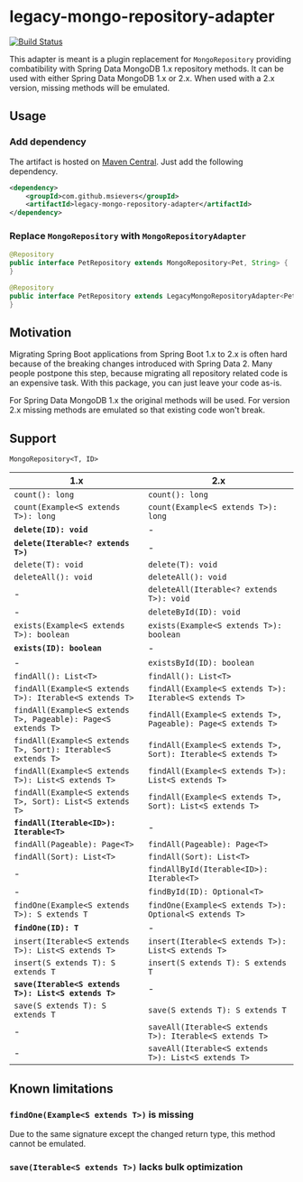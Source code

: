 # legacy-mongo-repository-adapter

[![Build Status](https://travis-ci.org/msievers/legacy-mongo-repository-adapter.svg?branch=master)](https://travis-ci.org/msievers/legacy-mongo-repository-adapter)

This adapter is meant is a plugin replacement for `MongoRepository` providing combatibility with Spring Data MongoDB  1.x repository methods. It can be used with either Spring Data MongoDB 1.x or 2.x. When used with a 2.x version, missing methods will be emulated.

## Usage

### Add dependency

The artifact is hosted on [Maven Central](https://search.maven.org/artifact/com.github.msievers/legacy-mongo-repository-adapter). Just add the following dependency.

```xml
<dependency>
    <groupId>com.github.msievers</groupId>
    <artifactId>legacy-mongo-repository-adapter</artifactId>
</dependency>
```

### Replace `MongoRepository` with `MongoRepositoryAdapter`

```java
@Repository
public interface PetRepository extends MongoRepository<Pet, String> {
}
```

```java
@Repository
public interface PetRepository extends LegacyMongoRepositoryAdapter<Pet, String> {
}
```

## Motivation

Migrating Spring Boot applications from Spring Boot 1.x to 2.x is often hard because of the breaking changes introduced with Spring Data 2. Many people postpone this step, because migrating all repository related code is an expensive task. With this package, you can just leave your code as-is.

For Spring Data MongoDB 1.x the original methods will be used. For version 2.x missing methods are emulated so that existing code won't break.

## Support

`MongoRepository<T, ID>`

| 1.x                                                          | 2.x                                                          |
| ---                                                          | ---                                                          |
| `count(): long`                                              | `count(): long`                                              |
| `count(Example<S extends T>): long`                          | `count(Example<S extends T>): long`                          |
| **`delete(ID): void`**                                       | -                                                            |
| **`delete(Iterable<? extends T>)`**                          | -                                                            |
| `delete(T): void`                                            | `delete(T): void`                                            |
| `deleteAll(): void`                                          | `deleteAll(): void`                                          |
| -                                                            | `deleteAll(Iterable<? extends T>): void`                     |
| -                                                            | `deleteById(ID): void`                                       |
| `exists(Example<S extends T>): boolean`                      | `exists(Example<S extends T>): boolean`                      |
| **`exists(ID): boolean`**                                    | -                                                            |
| -                                                            | `existsById(ID): boolean`                                    |
| `findAll(): List<T>`                                         | `findAll(): List<T>`                                         |
| `findAll(Example<S extends T>): Iterable<S extends T>`       | `findAll(Example<S extends T>): Iterable<S extends T>`       |
| `findAll(Example<S extends T>, Pageable): Page<S extends T>` | `findAll(Example<S extends T>, Pageable): Page<S extends T>` |
| `findAll(Example<S extends T>, Sort): Iterable<S extends T>` | `findAll(Example<S extends T>, Sort): Iterable<S extends T>` |
| `findAll(Example<S extends T>): List<S extends T>`           | `findAll(Example<S extends T>): List<S extends T>`           |
| `findAll(Example<S extends T>, Sort): List<S extends T>`     | `findAll(Example<S extends T>, Sort): List<S extends T>`     |
| **`findAll(Iterable<ID>): Iterable<T>`**                     | -                                                            |
| `findAll(Pageable): Page<T>`                                 | `findAll(Pageable): Page<T>`                                 |
| `findAll(Sort): List<T>`                                     | `findAll(Sort): List<T>`                                     |
| -                                                            | `findAllById(Iterable<ID>): Iterable<T>`                     |
| -                                                            | `findById(ID): Optional<T>`                                  |
| `findOne(Example<S extends T>): S extends T`                 | `findOne(Example<S extends T>): Optional<S extends T>`       |
| **`findOne(ID): T`**                                         | -                                                            |
| `insert(Iterable<S extends T>): List<S extends T>`           | `insert(Iterable<S extends T>): List<S extends T>`           |
| `insert(S extends T): S extends T`                           | `insert(S extends T): S extends T`                           |
| **`save(Iterable<S extends T>): List<S extends T>`**         | -                                                            |
| `save(S extends T): S extends T`                             | `save(S extends T): S extends T`                             |
| -                                                            | `saveAll(Iterable<S extends T>): Iterable<S extends T>`      |
| -                                                            | `saveAll(Iterable<S extends T>): List<S extends T>`          |

## Known limitations

### `findOne(Example<S extends T>)` is missing

Due to the same signature except the changed return type, this method cannot be emulated.

### `save(Iterable<S extends T>)` lacks bulk optimization
